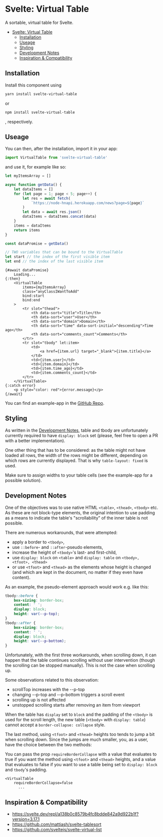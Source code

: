 # Svelte: Virtual Table

A sortable, virtual table for Svelte.

- [Svelte: Virtual Table](#svelte-virtual-table)
  - [Installation](#installation)
  - [Useage](#useage)
  - [Styling](#styling)
  - [Development Notes](#development-notes)
  - [Inspiration & Compatibility](#inspiration--compatibility)

## Installation

Install this component using

```bash
yarn install svelte-virtual-table
```

or

```bash
npm install svelte-virtual-table
```

, respectively.

## Useage

You can then, after the installation, import it in your app:

```js
import VirtualTable from 'svelte-virtual-table'
```

and use it, for example like so:

```js
let myItemsArray = []

async function getData() {
    let dataItems = []
    for (let page = 1; page < 5; page++) {
        let res = await fetch(
            `https://node-hnapi.herokuapp.com/news?page=${page}`
        )
        let data = await res.json()
        dataItems = dataItems.concat(data)
    }
    items = dataItems
    return items
}

const dataPromise = getData()

// TWO variables that can be bound to the VirtualTable
let start // the index of the first visible item
let end // the index of the last visible item
```

```svelte
{#await dataPromise}
    Loading...
{:then}
    <VirtualTable
        items={myItemsArray}
        class="anyClassIWantToAdd"
        bind:start
        bind:end
    >
        <tr slot="thead">
            <th data-sort="title">Title</th>
            <th data-sort="user">User</th>
            <th data-sort="domain">Domain</th>
            <th data-sort="time" data-sort-initial="descending">Time ago</th>
            <th data-sort="comments_count">Comments</th>
        </tr>
        <tr slot="tbody" let:item>
            <td>
                <a href={item.url} target="_blank">{item.title}</a>
            </td>
            <td>{item.user}</td>
            <td>{item.domain}</td>
            <td>{item.time_ago}</td>
            <td>{item.comments_count}</td>
        </tr>
    </VirtualTable>
{:catch error}
    <p style="color: red">{error.message}</p>
{/await}
```

You can find an example-app in the [GitHub Repo](https://github.com/BernhardWebstudio/svelte-virtual-table/tree/main/example-app).

## Styling

As written in the [Development Notes](#development-notes), table and tbody are unfortunately currently required to have `display: block` set (please, feel free to open a PR with a better implementation).

One other thing that has to be considered: as the table might not have loaded all rows, the width of the rows might be different, depending on which rows are currently displayed. That is why `table-layout: fixed` is used.

Make sure to assign widths to your table cells (see the example-app for a possible solution).

## Development Notes

One of the objectives was to use native HTML `<table>`, `<thead>`, `<tbody>` etc.
As these are not block-type elements, the original intention to use padding as a means to indicate the table's "scrollability" of the inner table is not possible.

There are numerous workarounds, that were attempted:

-   apply a border to `<tbody>`,
-   use `::before`- and `::after`-pseudo elements,
-   increase the height of `<tbody>`'s last- and first-child,
-   use `display: block` on `<table>` and `display: table` on `<tbody>, <tfoot>, <thead>`
-   or use `<tfoot>` and `<thead>` as the elements whose height is changed (and which are kept in the document, no matter if they even have content).

As an example, the pseudo-element approach would work e.g. like this:

```css
tbody::before {
    box-sizing: border-box;
    content: ' ';
    display: block;
    height: var(--p-top);
}
tbody::after {
    box-sizing: border-box;
    content: ' ';
    display: block;
    height: var(--p-bottom);
}
```

Unfortunately, with the first three workarounds, when scrolling down, it can happen that the table continues scrolling without user intervention (though the scrolling can be stopped manually).
This is not the case when scrolling up.

Some observations related to this observation:

-   scrollTop increases with the --p-top
-   changing --p-top and --p-bottom triggers a scroll event
-   scrolling up is not affected
-   unstopped scrolling starts after removing an item from viewport

When the table has `display` set to `block` and the padding of the `<tbody>` is used for the scroll length, the new table (`<tbody>` with `display: table`) cannot accept a `border-collapse: collapse` style.

The last method, using `<tfoot>` and `<thead>` heights too tends to jump a bit when scrolling down. Since the jumps are much smaller, you, as a user, have the choice between the two methods:

You can pass the prop `requireBorderCollapse` with a value that evaluates to true if you want the method using `<tfoot>` and `<thead>` heights, and a value that evaluates to false if you want to use a table being set to `display: block` and `tbody`'s padding.

```svelte
<VirtualTable
    requireBorderCollapse=false
      ...
```

## Inspiration & Compatibility

-   https://svelte.dev/repl/a138b0c8579b4fc8bdde842a9d922b1f?version=3.17.1
-   https://github.com/mattiash/svelte-tablesort
-   https://github.com/sveltejs/svelte-virtual-list
